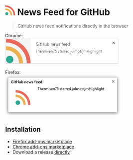 # [![](extension/icons/icon-32.png)][installation] News Feed for GitHub
> GitHub news feed notifications directly in the browser

Chrome:  
[![](screenshots/chrome.png)][chrome-download-link]

Firefox:  
[![](screenshots/firefox.png)][firefox-download-link]

## Installation

- [Firefox add-ons marketplace][firefox-download-link]
- [Chrome add-ons marketplace][chrome-download-link]
- Download a release [directly][release-link]

[installation]: https://github.com/julmot/news-feed-for-github#installation
[firefox-download-link]: https://addons.mozilla.org/en-US/firefox/addon/news-feed-for-github/
[chrome-download-link]: https://chrome.google.com/webstore/detail/news-feed-for-github/gbpajmknkcgjeinfbmfeiafhogbhgkjh
[release-link]: https://github.com/julmot/news-feed-for-github/releases "Releases"
